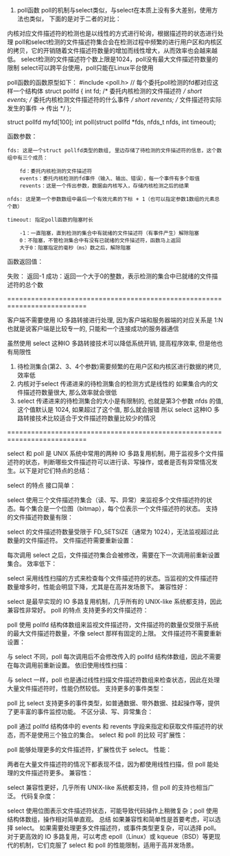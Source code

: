 1. poll函数
poll的机制与select类似，与select在本质上没有多大差别，使用方法也类似，
下面的是对于二者的对比：

内核对应文件描述符的检测也是以线性的方式进行轮询，根据描述符的状态进行处理
poll和select检测的文件描述符集合会在检测过程中频繁的进行用户区和内核区的拷贝，它的开销随着文件描述符数量的增加而线性增大，从而效率也会越来越低。
select检测的文件描述符个数上限是1024，poll没有最大文件描述符数量的限制
select可以跨平台使用，poll只能在Linux平台使用

poll函数的函数原型如下：
#include <poll.h>
// 每个委托poll检测的fd都对应这样一个结构体
struct pollfd {
    int   fd;         /* 委托内核检测的文件描述符 */
    short events;     /* 委托内核检测文件描述符的什么事件 */
    short revents;    /* 文件描述符实际发生的事件 -> 传出 */
};

struct pollfd myfd[100];
int poll(struct pollfd *fds, nfds_t nfds, int timeout);

函数参数：

    fds: 这是一个struct pollfd类型的数组, 里边存储了待检测的文件描述符的信息，这个数组中有三个成员：

        fd：委托内核检测的文件描述符
        events：委托内核检测的fd事件（输入、输出、错误），每一个事件有多个取值
        revents：这是一个传出参数，数据由内核写入，存储内核检测之后的结果

    nfds: 这是第一个参数数组中最后一个有效元素的下标 + 1（也可以指定参数1数组的元素总个数）

    timeout: 指定poll函数的阻塞时长

        -1：一直阻塞，直到检测的集合中有就绪的文件描述符（有事件产生）解除阻塞
        0：不阻塞，不管检测集合中有没有已就绪的文件描述符，函数马上返回
        大于0：阻塞指定的毫秒（ms）数之后，解除阻塞

函数返回值：

失败： 返回-1
成功：返回一个大于0的整数，表示检测的集合中已就绪的文件描述符的总个数

==========================================================================

客户端不需要使用 IO 多路转接进行处理, 因为客户端和服务器端的对应关系是 1:N 也就是说客户端是比较专一的, 只能和一个连接成功的服务器通信

虽然使用 select 这种IO 多路转接技术可以降低系统开销, 提高程序效率, 但是他也有局限性

1. 待检测集合(第2、3、4个参数)需要频繁的在用户区和内核区进行数据的拷贝,效率低
2. 内核对于select 传递进来的待检测集合的检测方式是线性的
    如果集合内的文件描述符数量很大, 那么效率就会很低
3. select 传递进来的待检测集合的大小是有限制的, 也就是第3个参数 nfds 的值, 这个值默认是 1024, 如果超过了这个值, 那么就会报错
    所以 select 这种IO 多路转接技术比较适合于文件描述符数量比较少的情况

==========================================================================

select 和 poll 是 UNIX 系统中常用的两种 IO 多路复用机制，用于监视多个文件描述符的状态，判断哪些文件描述符可以进行读、写操作，或者是否有异常情况发生。以下是对它们特点的总结：

select 的特点
接口简单：

select 使用三个文件描述符集合（读、写、异常）来监视多个文件描述符的状态。每个集合是一个位图（bitmap），每个位表示一个文件描述符的状态。
支持的文件描述符数量有限：

select 的文件描述符数量受限于 FD_SETSIZE（通常为 1024），无法监视超过此数量的文件描述符。
文件描述符需要重新设置：

每次调用 select 之后，文件描述符集合会被修改，需要在下一次调用前重新设置集合。
效率低下：

select 采用线性扫描的方式来检查每个文件描述符的状态。当监视的文件描述符数量增多时，性能会明显下降，尤其是在高并发场景下。
兼容性好：

select 是最早实现的 IO 多路复用机制，几乎所有的 UNIX-like 系统都支持，因此兼容性非常好。
poll 的特点
支持更多的文件描述符：

poll 使用 pollfd 结构体数组来监视文件描述符，文件描述符的数量仅受限于系统的最大文件描述符数量，不像 select 那样有固定的上限。
文件描述符不需要重新设置：

与 select 不同，poll 每次调用后不会修改传入的 pollfd 结构体数组，因此不需要在每次调用前重新设置。
依旧使用线性扫描：

与 select 一样，poll 也是通过线性扫描文件描述符数组来检查状态，因此在处理大量文件描述符时，性能仍然较低。
支持更多的事件类型：

poll 比 select 支持更多的事件类型，如普通数据、带外数据、挂起操作等，提供了更丰富的事件监控功能。
不区分读、写、异常集合：

poll 通过 pollfd 结构体中的 events 和 revents 字段来指定和获取文件描述符的状态，而不是使用三个独立的集合。
select 和 poll 的比较
可扩展性：

poll 能够处理更多的文件描述符，扩展性优于 select。
性能：

两者在大量文件描述符的情况下都表现不佳，因为都使用线性扫描，但 poll 能处理的文件描述符更多。
兼容性：

select 兼容性更好，几乎所有 UNIX-like 系统都支持，但 poll 的支持也相当广泛。
代码复杂度：

select 使用位图表示文件描述符状态，可能导致代码操作上稍微复杂；poll 使用结构体数组，操作相对简单直观。
总结
如果兼容性和简单性是首要考虑，可以选择 select。
如果需要处理更多文件描述符，或事件类型更复杂，可以选择 poll。
对于更高效的 IO 多路复用，可以考虑 epoll（Linux）或 kqueue（BSD）等更现代的机制，它们克服了 select 和 poll 的性能限制，适用于高并发场景。


